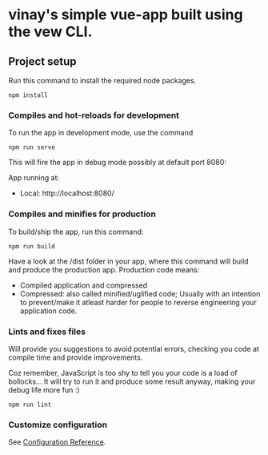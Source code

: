 # vinay's simple vue-app built using the vew CLI.

## Project setup
Run this command to install the required node packages.
```
npm install
```

### Compiles and hot-reloads for development
To run the app in development mode, use the command

```
npm run serve
```

This will fire the app in debug mode possibly at default port 8080:

  App running at:
  - Local:   http://localhost:8080/

### Compiles and minifies for production

To build/ship the app, run this command:

```
npm run build
```

Have a look at the /dist folder in your app, where this command will build and produce the production app.
Production code means:
- Compiled application and compressed
- Compressed: also called minified/uglified code; Usually with an intention to prevent/make it atleast harder for people to reverse engineering your application code.

### Lints and fixes files
Will provide you suggestions to avoid potential errors, checking you code at compile time and provide improvements.

Coz remember, JavaScript is too shy to tell you your code is a load of bollocks... It will try to run it and produce some result anyway, making your debug life more fun :)

```
npm run lint
```

### Customize configuration
See [Configuration Reference](https://cli.vuejs.org/config/).
